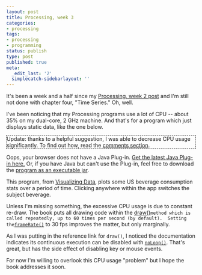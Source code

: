 ```yaml
---
layout: post
title: Processing, week 3
categories:
- processing
tags:
- processing
- programming
status: publish
type: post
published: true
meta:
  _edit_last: '2'
  simplecatch-sidebarlayout: ''
---
```

It's been a week and a half since my <a href="/2009/02/processing-week-2/">Processing, week 2 post</a> and I'm still not done with chapter four, "Time Series."  Oh, well.

I've been noticing that my Processing programs use a lot of CPU -- about 35% on my dual-core, 2 GHz machine.  And that's for a program which just displays static data, like the one below.<!--more-->
<p style="border: thin dashed;">Update: thanks to a helpful suggestion, I was able to decrease CPU usage significantly.  To find out how, read the <a href="#comments">comments section</a>.</p>
<applet code="sketch_mar09a.class" archive="/mike/blog/wp-content/uploads/2009/03/sketch_mar09a.jar" width="600" height="400">
Oops, your browser does not have a Java Plug-in. <a href="http://java.sun.com/products/plugin/downloads/index.html" title="Download Java Plug-in">Get the latest Java Plug-in here.</a> Or, if you have Java but can't use the Plug-in, feel free to download the <a href="/mike/blog/wp-content/uploads/2009/03/sketch_mar09a.jar">program as an executable jar</a>.
</applet>

This program, from <a href="http://www.amazon.com/Visualizing-Data-Ben-Fry/dp/0596514557/?tag=wiltblog-20">Visualizing Data</a>, plots some US beverage consumption stats over a period of time.  Clicking anywhere within the app switches the subject beverage.

Unless I'm missing something, the excessive CPU usage is due to constant re-draw.  The book puts all drawing code within the <a href="http://processing.org/reference/draw_.html">draw()</a>` method which is called repeatedly, up to 60 times per second (by default).  Setting the `<a href="http://processing.org/reference/frameRate_.html">`frameRate()`</a> to 30 fps improves the matter, but only marginally.

As I was putting in the reference link for `draw()`, I noticed the documentation indicates its continuous execution can be disabled with <a href="http://processing.org/reference/noLoop_.html">`noLoop()`</a>.  That's great, but has the side effect of disabling key or mouse events.

For now I'm willing to overlook this CPU usage "problem" but I hope the book addresses it soon.  
